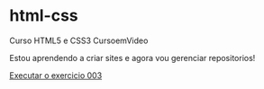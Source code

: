 # html-css
 Curso HTML5 e CSS3 CursoemVideo

Estou aprendendo a criar sites e agora vou gerenciar repositorios! 

<a href="https://mrcode047.github.io/html5-css3/exercicios/ex003/index.html">Executar o exercicio 003